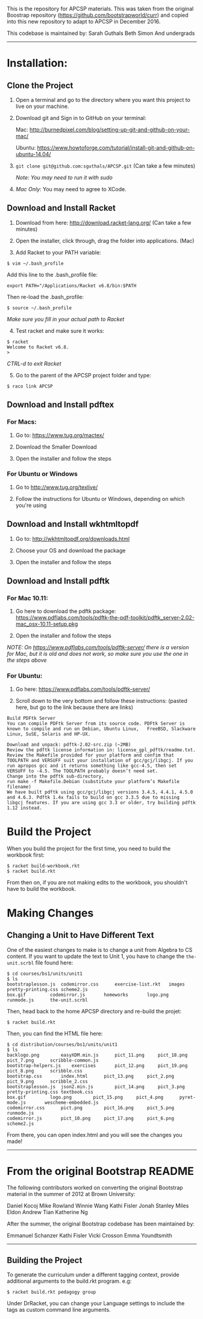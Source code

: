 This is the repository for APCSP materials. This was taken from the original Boostrap repository (https://github.com/bootstrapworld/curr) and copied into this new repository to adapt to APCSP in December 2016.

This codebase is maintained by:
Sarah Guthals
Beth Simon
And undergrads 

---

# Installation:

## Clone the Project
1. Open a terminal and go to the directory where you want this project to live on your machine.

2. Download git and Sign in to GitHub on your terminal:

   Mac: http://burnedpixel.com/blog/setting-up-git-and-github-on-your-mac/
   
   Ubuntu: https://www.howtoforge.com/tutorial/install-git-and-github-on-ubuntu-14.04/

3. `git clone git@github.com:sguthals/APCSP.git` (Can take a few minutes)

   *Note: You may need to run it with sudo*
  
4. *Mac Only*: You may need to agree to XCode.

## Download and Install Racket
1. Download from here: http://download.racket-lang.org/ (Can take a few minutes)

2. Open the installer, click through, drag the folder into applications. (Mac)

3. Add Racket to your PATH variable: 
  ```
  $ vim ~/.bash_profile
  ```
  Add this line to the .bash_profile file: 
  ```
  export PATH="/Applications/Racket v6.8/bin:$PATH
  ```
  Then re-load the .bash_profile:
  ```
  $ source ~/.bash_profile
  ```
  *Make sure you fill in your actual path to Racket*

4. Test racket and make sure it works: 
  ```
  $ racket
  Welcome to Racket v6.8.
  > 
  ```
  *CTRL-d to exit Racket*

5. Go to the parent of the APCSP project folder and type:
  ```
  $ raco link APCSP
  ```

## Download and Install pdftex
### For Macs:
1. Go to: https://www.tug.org/mactex/

2. Download the Smaller Download

3. Open the installer and follow the steps

### For Ubuntu or Windows
1. Go to http://www.tug.org/texlive/

2. Follow the instructions for Ubuntu or Windows, depending on which you're using

## Download and Install wkhtmltopdf
1. Go to: http://wkhtmltopdf.org/downloads.html

2. Choose your OS and download the package

3. Open the installer and follow the steps

## Download and Install pdftk
### For Mac 10.11:
1. Go here to download the pdftk package: https://www.pdflabs.com/tools/pdftk-the-pdf-toolkit/pdftk_server-2.02-mac_osx-10.11-setup.pkg

2. Open the installer and follow the steps

*NOTE: On https://www.pdflabs.com/tools/pdftk-server/ there is a version for Mac, but it is old and does not work, so make sure you use the one in the steps above*

### For Ubuntu:
1. Go here: https://www.pdflabs.com/tools/pdftk-server/

2. Scroll down to the very bottom and follow these instructions: (pasted here, but go to the link because there are links)
  ```
  Build PDFtk Server
  You can compile PDFtk Server from its source code. PDFtk Server is known to compile and run on Debian, Ubuntu Linux,   FreeBSD, Slackware Linux, SuSE, Solaris and HP-UX.

  Download and unpack: pdftk-2.02-src.zip (~2MB)
  Review the pdftk license information in: license_gpl_pdftk/readme.txt.
  Review the Makefile provided for your platform and confim that TOOLPATH and VERSUFF suit your installation of gcc/gcj/libgcj. If you run apropos gcc and it returns something like gcc-4.5, then set VERSUFF to -4.5. The TOOLPATH probably doesn’t need set.
  Change into the pdftk sub-directory,
run make -f Makefile.Debian (substitute your platform’s Makefile filename)
  We have built pdftk using gcc/gcj/libgcj versions 3.4.5, 4.4.1, 4.5.0 and 4.6.3. Pdftk 1.4x fails to build on gcc 3.3.5 due to missing libgcj features. If you are using gcc 3.3 or older, try building pdftk 1.12 instead.
  ```

# Build the Project
When you build the project for the first time, you need to build the workbook first:
```
$ racket build-workbook.rkt
$ racket build.rkt
```
From then on, if you are not making edits to the workbook, you shouldn't have to build the workbook.

# Making Changes
## Changing a Unit to Have Different Text
One of the easiest changes to make is to change a unit from Algebra to CS content. If you want to update the text to Unit 1, you have to change the ```the-unit.scrbl``` file found here:
```
$ cd courses/bs1/units/unit1
$ ls
bootstraplesson.js	codemirror.css		exercise-list.rkt	images			pretty-printing.css	scheme2.js
box.gif			codemirror.js		homeworks		logo.png		runmode.js		the-unit.scrbl
```
Then, head back to the home APCSP directory and re-build the projet:
```
$ racket build.rkt
```
Then, you can find the HTML file here:
```
$ cd distribution/courses/bs1/units/unit1
$ ls
backlogo.png		easyXDM.min.js		pict_11.png		pict_18.png		pict_7.png		scribble-common.js
bootstrap-helpers.js	exercises		pict_12.png		pict_19.png		pict_8.png		scribble.css
bootstrap.css		index.html		pict_13.png		pict_2.png		pict_9.png		scribble_2.css
bootstraplesson.js	json2.min.js		pict_14.png		pict_3.png		pretty-printing.css	textbook.css
box.gif			logo.png		pict_15.png		pict_4.png		pyret-mode.js		wescheme-embedded.js
codemirror.css		pict.png		pict_16.png		pict_5.png		runmode.js
codemirror.js		pict_10.png		pict_17.png		pict_6.png		scheme2.js
```
From there, you can open index.html and you will see the changes you made!

---
# From the original Bootstrap README
The following contributors worked on converting the original Bootstrap material in the
summer of 2012 at Brown University:

  Daniel Kocoj
  Mike Rowland
  Winnie Wang
  Kathi Fisler
  Jonah Stanley
  Miles Eldon
  Andrew Tian
  Katherine Ng


After the summer, the original Bootstrap codebase has been maintained by:

  Emmanuel Schanzer
  Kathi Fisler
  Vicki Crosson
  Emma Youndtsmith

---
## Building the Project
To generate the curriculum under a different tagging context, provide additional arguments to the build.rkt program.  e.g:
```
$ racket build.rkt pedagogy group
```
Under DrRacket, you can change your Language settings to include the tags as custom command line arguments.

